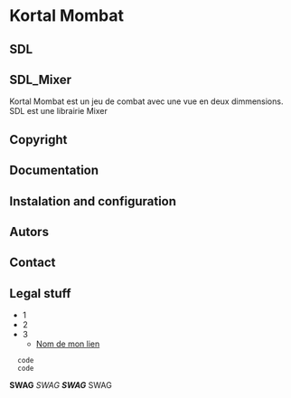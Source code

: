 Kortal Mombat
=============
SDL
---
SDL_Mixer
---------
Kortal Mombat est un jeu de combat avec une vue en deux dimmensions. SDL est une librairie
Mixer

Copyright
---------

Documentation
-------------

Instalation and configuration
-----------------------------

Autors
------

Contact
-------

Legal stuff
-----------


- 1
- 2
- 3
  - [Nom de mon lien][1]

```
  code
  code
```

**SWAG**
*SWAG*
***SWAG***
SWAG

[1]:  http://www.google.com
